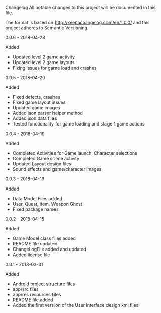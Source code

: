 Changelog
All notable changes to this project will be documented in this file.

The format is based on http://keepachangelog.com/en/1.0.0/ and this project adheres to Semantic Versioning.


0.0.6 - 2018-04-28

Added

- Updated level 2 game activity
- Updated level 2 game layouts
- Fixing issues for game load and crashes


0.0.5 - 2018-04-20

Added

- Fixed defects, crashes
- Fixed game layout issues
- Updated game images
- Added json parser helper method
- Added json data files
- Tested functionality for game loading and stage 1 game actions



0.0.4 - 2018-04-19

Added

- Completed Activities for Game launch, Character selections
- Completed Game scene activity
- Updated Layout design files
- Sound effects and game/character images


0.0.3 - 2018-04-19

Added

- Data Model Files added
- User, Quest, Item, Weapon Ghost
- Fixed package names

0.0.2 - 2018-04-15

Added

- Game Model class files added
- README file updated
- ChangeLogFile added and updated
- Added license file


0.0.1 - 2018-03-31

Added

- Android project structure files
- app/src files
- app/res resources files
- README file added
- Added the first version of the User Interface design xml files
